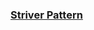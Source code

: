 ### [Striver Pattern](https://takeuforward.org/strivers-a2z-dsa-course/must-do-pattern-problems-before-starting-dsa/)